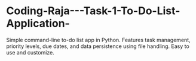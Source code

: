 # Coding-Raja---Task-1-To-Do-List-Application-
Simple command-line to-do list app in Python. Features task management, priority levels, due dates, and data persistence using file handling. Easy to use and customize.
